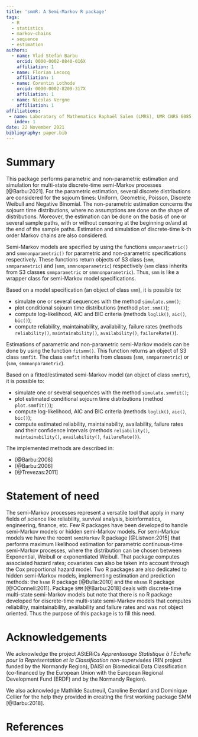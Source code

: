 ```yaml
---
title: 'smmR: A Semi-Markov R package'
tags:
  - R
  - statistics
  - markov-chains
  - sequence
  - estimation
authors:
  - name: Vlad Stefan Barbu
    orcid: 0000-0002-0840-016X
    affiliation: 1
  - name: Florian Lecocq
    affiliation: 1
  - name: Corentin Lothode
    orcid: 0000-0002-8209-317X
    affiliation: 1
  - name: Nicolas Vergne
    affiliation: 1
affiliations:
 - name: Laboratory of Mathematics Raphaël Salem (LMRS), UMR CNRS 6085, University of Rouen Normandy, France
   index: 1
date: 22 November 2021
bibliography: paper.bib
---
```


# Summary

This package performs parametric and non-parametric estimation and simulation for multi-state discrete-time semi-Markov processes [@Barbu:2021]. For the parametric estimation, several discrete distributions are considered for the sojourn times: Uniform, Geometric, Poisson, Discrete Weibull and Negative Binomial. The non-parametric estimation concerns the sojourn time distributions, where no assumptions are done on the shape of distributions. Moreover, the estimation can be done on the basis of one or several sample paths, with or without censoring at the beginning or/and at the end of the sample paths. Estimation and simulation of discrete-time k-th order Markov chains are also considered.

Semi-Markov models are specified by using the functions `smmparametric()` and `smmnonparametric()` for parametric and non-parametric specifications respectively. These functions return objects of S3 class (`smm`, `smmparametric`) and (`smm`, `smmnonparametric`) respectively (`smm` class inherits from S3 classes `smmparametric` or `smmnonparametric`). Thus, `smm` is like a wrapper class for semi-Markov model specifications.

Based on a model specification (an object of class `smm`), it is possible to:

* simulate one or several sequences with the method `simulate.smm()`;
* plot conditional sojourn time distributions (method `plot.smm()`);
* compute log-likelihood, AIC and BIC criteria (methods `loglik()`, `aic()`, `bic()`);
* compute reliability, maintainability, availability, failure rates (methods `reliability()`, `maintainability()`, `availability()`, `failureRate()`).

Estimations of parametric and non-parametric semi-Markov models can be done by using the function `fitsmm()`. This function returns an object of S3 class `smmfit`. The class `smmfit` inherits from classes (`smm`, `smmparametric`) or (`smm`, `smmnonparametric`).

Based on a fitted/estimated semi-Markov model (an object of class `smmfit`), it is possible to:

* simulate one or several sequences with the method `simulate.smmfit()`;
* plot estimated conditional sojourn time distributions (method `plot.smmfit()`);
* compute log-likelihood, AIC and BIC criteria (methods `loglik()`, `aic()`, `bic()`);
* compute estimated reliability, maintainability, availability, failure rates and their confidence intervals (methods `reliability()`, `maintainability()`, `availability()`, `failureRate()`).

The implemented methods are described in:

* [@Barbu:2008]
* [@Barbu:2006]
* [@Trevezas:2011]

# Statement of need

The semi-Markov processes represent a versatile tool that apply in many fields of science like reliability, survival analysis, bioinformatics, engineering, finance, etc. Few R packages have been developed to handle semi-Markov models or hidden semi-Markov models. For semi-Markov models we have the recent `semiMarkov` R package [@Listwon:2015] that performs maximum likelihood estimation for parametric continuous-time semi-Markov processes, where the distribution can be chosen between Exponential, Weibull or exponentiated Weibull. That package computes associated hazard rates; covariates can also be taken into account through the Cox proportional hazard model. Two R packages are also dedicated to hidden semi-Markov models, implementing estimation and prediction methods: the `hsmm` R package [@Bulla:2010] and the `mhsmm` R package [@OConnell:2011]. Package `SMM` [@Barbu:2018] deals with discrete-time multi-state semi-Markov models but note that there is no R package developed for discrete-time multi-state semi-Markov models that computes reliability, maintainability, availability and failure rates and was not object oriented. Thus the purpose of this package is to fill this need.

# Acknowledgements

We acknowledge the project AStERiCs _Apprentissage Statistique à l'Echelle pour la Représentation et la Classification non-supervisées_ (RIN project funded by the Normandy Region), DAISI on Biomedical Data Classification (co-financed by the European Union with the European Regional Development Fund (ERDF) and by the Normandy Region).

We also acknowledge Mathilde Sautreuil, Caroline Berdard and Dominique Cellier for the help they provided in creating the first working package SMM [@Barbu:2018].

# References
